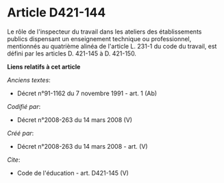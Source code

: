 # Article D421-144

Le rôle de l'inspecteur du travail dans les ateliers des établissements publics dispensant un enseignement technique ou
professionnel, mentionnés au quatrième alinéa de l'article L. 231-1 du code du travail, est défini par les articles D.
421-145 à D. 421-150.

**Liens relatifs à cet article**

_Anciens textes_:

  - Décret n°91-1162 du 7 novembre 1991 - art. 1 (Ab)

_Codifié par_:

  - Décret n°2008-263 du 14 mars 2008 (V)

_Créé par_:

  - Décret n°2008-263 du 14 mars 2008 - art. (V)

_Cite_:

  - Code de l'éducation - art. D421-145 (V)
